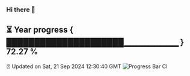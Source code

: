 ### Hi there 👋
⏳ Year progress { █████████████████████▁▁▁▁▁▁▁▁▁ } 72.27 %
---
⏰ Updated on Sat, 21 Sep 2024 12:30:40 GMT
![Progress Bar CI](https://github.com/liununu/liununu/workflows/Progress%20Bar%20CI/badge.svg)
